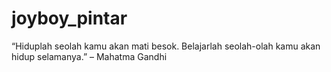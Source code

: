 # joyboy_pintar
“Hiduplah seolah kamu akan mati besok. Belajarlah seolah-olah kamu akan hidup selamanya.” – Mahatma Gandhi
